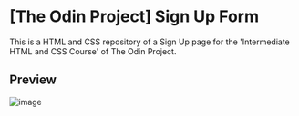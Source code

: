 # **[The Odin Project] Sign Up Form**
This is a HTML and CSS repository of a Sign Up page for the 'Intermediate HTML and CSS Course' of The Odin Project.

## Preview
![image](https://github.com/GabRodVal/Odin-Sign-up-Form/assets/88007383/f2682124-35b0-43a4-b6c1-9f9e43bed505)
